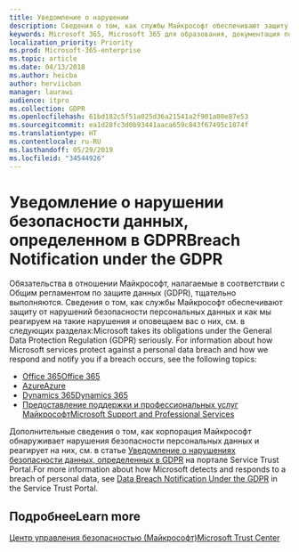 ```yaml
---
title: Уведомление о нарушении
description: Сведения о том, как службы Майкрософт обеспечивают защиту от нарушений безопасности персональных данных и как корпорация Майкрософт реагирует на такие нарушения и оповещает вас о них.
keywords: Microsoft 365, Microsoft 365 для образования, документация по Microsoft 365, GDPR
localization_priority: Priority
ms.prod: Microsoft-365-enterprise
ms.topic: article
ms.date: 04/13/2018
ms.author: heicba
author: herviicban
manager: laurawi
audience: itpro
ms.collection: GDPR
ms.openlocfilehash: 61bd182c5f51a025d36a21541a2f901a00e87e53
ms.sourcegitcommit: ea1d28fc3d0b93441aaca659c843f67495c1874f
ms.translationtype: HT
ms.contentlocale: ru-RU
ms.lasthandoff: 05/29/2019
ms.locfileid: "34544926"
---
```

# <a name="breach-notification-under-the-gdpr"></a><span data-ttu-id="9b266-104">Уведомление о нарушении безопасности данных, определенном в GDPR</span><span class="sxs-lookup"><span data-stu-id="9b266-104">Breach Notification under the GDPR</span></span>

<span data-ttu-id="9b266-p101">Обязательства в отношении Майкрософт, налагаемые в соответствии с Общим регламентом по защите данных (GDPR), тщательно выполняются. Сведения о том, как службы Майкрософт обеспечивают защиту от нарушений безопасности персональных данных и как мы реагируем на такие нарушения и оповещаем вас о них, см. в следующих разделах:</span><span class="sxs-lookup"><span data-stu-id="9b266-p101">Microsoft takes its obligations under the General Data Protection Regulation (GDPR) seriously. For information about how Microsoft services protect against a personal data breach and how we respond and notify you if a breach occurs, see the following topics:</span></span>

- [<span data-ttu-id="9b266-107">Office 365</span><span class="sxs-lookup"><span data-stu-id="9b266-107">Office 365</span></span>](gdpr-breach-Office365.md) 
- [<span data-ttu-id="9b266-108">Azure</span><span class="sxs-lookup"><span data-stu-id="9b266-108">Azure</span></span>](gdpr-breach-Azure.md)
- [<span data-ttu-id="9b266-109">Dynamics 365</span><span class="sxs-lookup"><span data-stu-id="9b266-109">Dynamics 365</span></span>](gdpr-breach-Dynamics365.md)
- [<span data-ttu-id="9b266-110">Предоставление поддержки и профессиональных услуг Майкрософт</span><span class="sxs-lookup"><span data-stu-id="9b266-110">Microsoft Support and Professional Services</span></span>](gdpr-breach-Microsoft-Support-Professional-Services.md)

<span data-ttu-id="9b266-111">Дополнительные сведения о том, как корпорация Майкрософт обнаруживает нарушения безопасности персональных данных и реагирует на них, см. в статье [Уведомление о нарушениях безопасности данных, определенных в GDPR](https://servicetrust.microsoft.com/ViewPage/GDPRBreach) на портале Service Trust Portal.</span><span class="sxs-lookup"><span data-stu-id="9b266-111">For more information about how Microsoft detects and responds to a breach of personal data, see [Data Breach Notification Under the GDPR](https://servicetrust.microsoft.com/ViewPage/GDPRBreach) in the Service Trust Portal.</span></span>

## <a name="learn-more"></a><span data-ttu-id="9b266-112">Подробнее</span><span class="sxs-lookup"><span data-stu-id="9b266-112">Learn more</span></span>

[<span data-ttu-id="9b266-113">Центр управления безопасностью (Майкрософт)</span><span class="sxs-lookup"><span data-stu-id="9b266-113">Microsoft Trust Center</span></span>](https://www.microsoft.com/TrustCenter/Privacy/gdpr/default.aspx)